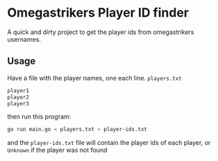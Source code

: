 # Omegastrikers Player ID finder

A quick and dirty project to get the player ids from omegastrikers usernames.

## Usage

Have a file with the player names, one each line. `players.txt`

```txt
player1
player2
player3
```

then run this program:
```sh
go run main.go < players.txt > player-ids.txt
```

and the `player-ids.txt` file will contain the player ids of each player, or `Unknown` if the player was not found
